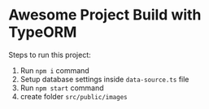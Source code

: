 # Awesome Project Build with TypeORM

Steps to run this project:

1. Run `npm i` command
2. Setup database settings inside `data-source.ts` file
3. Run `npm start` command
4. create folder `src/public/images`
